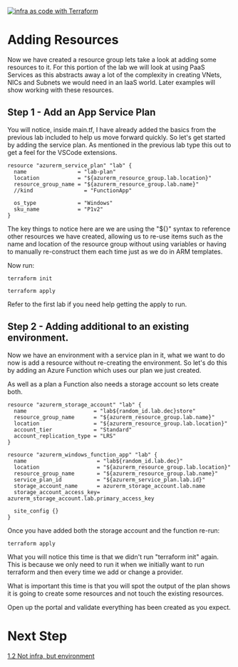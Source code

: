 [![infra as code with Terraform](/docs/images/banner.png)](/README.md)

# Adding Resources

Now we have created a resource group lets take a look at adding some resources to it. For this portion of the lab we will look at using PaaS Services as this abstracts away a lot of the complexity in creating VNets, NICs and Subnets we would need in an IaaS world. Later examples will show working with these resources.

## Step 1 - Add an App Service Plan

You will notice, inside main.tf, I have already added the basics from the previous lab included to help us move forward quickly. So let's get started by adding the service plan. As mentioned in the previous lab type this out to get a feel for the VSCode extensions.

```
resource "azurerm_service_plan" "lab" {
  name                = "lab-plan"
  location            = "${azurerm_resource_group.lab.location}"
  resource_group_name = "${azurerm_resource_group.lab.name}"
  //kind                = "FunctionApp"

  os_type             = "Windows"
  sku_name            = "P1v2"
}
```

The key things to notice here are we are using the "${}" syntax to reference other resources we have created, allowing us to re-use items such as the name and location of the resource group without using variables or having to manually re-construct them each time just as we do in ARM templates.

Now run:

```
terraform init
```

```
terraform apply
```

Refer to the first lab if you need help getting the apply to run.


## Step 2 - Adding additional to an existing environment.

Now we have an environment with a service plan in it, what we want to do now is add a resource without re-creating the environment. So let's do this by adding an Azure Function which uses our plan we just created.

As well as a plan a Function also needs a storage account so lets create both.

```
resource "azurerm_storage_account" "lab" {
  name                     = "lab${random_id.lab.dec}store"
  resource_group_name      = "${azurerm_resource_group.lab.name}"
  location                 = "${azurerm_resource_group.lab.location}"
  account_tier             = "Standard"
  account_replication_type = "LRS"
}

resource "azurerm_windows_function_app" "lab" {
  name                      = "lab${random_id.lab.dec}"
  location                  = "${azurerm_resource_group.lab.location}"
  resource_group_name       = "${azurerm_resource_group.lab.name}"
  service_plan_id           = "${azurerm_service_plan.lab.id}"
  storage_account_name      = azurerm_storage_account.lab.name
  storage_account_access_key= azurerm_storage_account.lab.primary_access_key

  site_config {}
}
```

Once you have added both the storage account and the function re-run:

```
terraform apply
```

What you will notice this time is that we didn't run "terraform init" again. This is because we only need to run it when we initially want to run terraform and then every time we add or change a provider.

What is important this time is that you will spot the output of the plan shows it is going to create some resources and not touch the existing resources.

Open up the portal and validate everything has been created as you expect.

# Next Step
[1.2 Not infra, but environment](../1.2)

